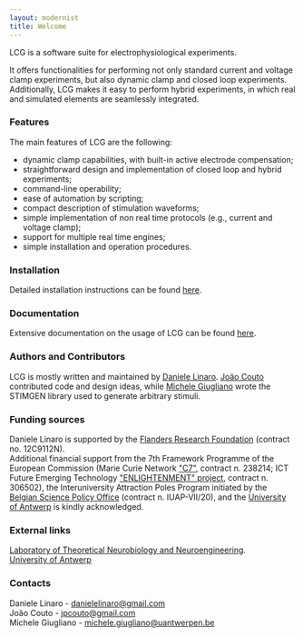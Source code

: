 ```yaml
---
layout: modernist
title: Welcome
---
```


LCG is a software suite for electrophysiological experiments.

It offers functionalities for performing not only standard current and
voltage clamp experiments, but also dynamic clamp and closed loop
experiments. Additionally, LCG makes it easy to perform hybrid
experiments, in which real and simulated elements are seamlessly
integrated.

### Features
The main features of LCG are the following:
- dynamic clamp capabilities, with built-in active electrode compensation; 
- straightforward design and implementation of closed loop and hybrid experiments; 
- command-line operability; 
- ease of automation by scripting; 
- compact description of stimulation waveforms; 
- simple implementation of non real time protocols (e.g., current and voltage clamp); 
- support for multiple real time engines; 
- simple installation and operation procedures. 

### Installation
Detailed installation instructions can be found [here](installation.html).

### Documentation
Extensive documentation on the usage of LCG can be found [here](manual.html).

### Authors and Contributors
LCG is mostly written and maintained by [Daniele Linaro](mailto:danielelinaro@gmail.com).
[João Couto](mailto:jpcouto@gmail.com) contributed code and design ideas, while [Michele
Giugliano](mailto:michele.giugliano@ua.ac.be) wrote the STIMGEN library used to generate arbitrary stimuli.

### Funding sources

Daniele Linaro is supported by the [Flanders Research
Foundation](http://www.fwo.be/) (contract no. 12C9112N).  
Additional financial support from the 7th Framework Programme of the European
Commission (Marie Curie Network ["C7"](http://www.cerebellumc7.eu/), contract n. 238214; ICT Future
Emerging Technology ["ENLIGHTENMENT" project](http://enlightenment-fp7.eu/), contract n. 306502),
the Interuniversity Attraction Poles Program initiated by the [Belgian
Science Policy Office](http://www.belspo.be/) (contract n. IUAP-VII/20), and the [University
of Antwerp](https://www.uantwerpen.be/en/) is kindly acknowledged.

### External links
[Laboratory of Theoretical Neurobiology and Neuroengineering](http://www.tnb.ua.ac.be/).  
[University of Antwerp](http://www.uantwerpen.be/)

### Contacts
Daniele Linaro - <danielelinaro@gmail.com>  
Jo&atilde;o Couto - <jpcouto@gmail.com>  
Michele Giugliano - <michele.giugliano@uantwerpen.be>


